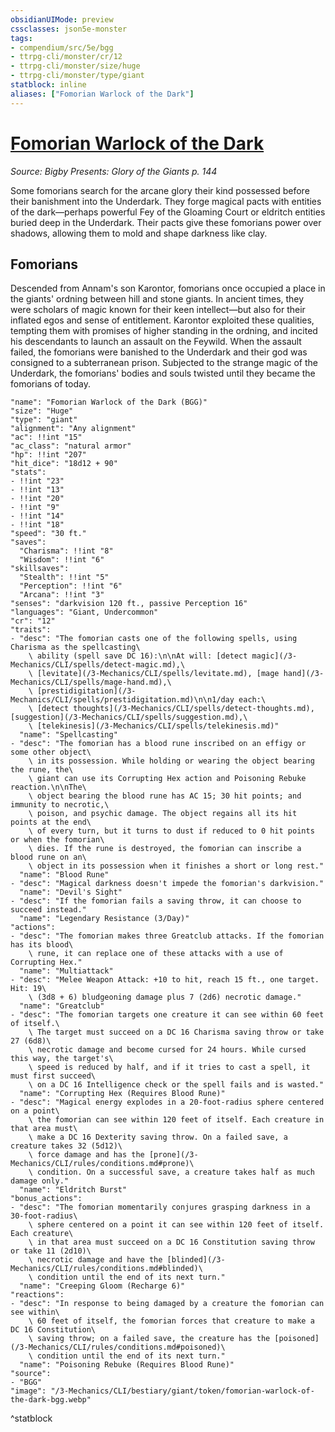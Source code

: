 ```yaml
---
obsidianUIMode: preview
cssclasses: json5e-monster
tags:
- compendium/src/5e/bgg
- ttrpg-cli/monster/cr/12
- ttrpg-cli/monster/size/huge
- ttrpg-cli/monster/type/giant
statblock: inline
aliases: ["Fomorian Warlock of the Dark"]
---
```

# [Fomorian Warlock of the Dark](3-Mechanics\CLI\bestiary\giant/fomorian-warlock-of-the-dark-bgg.md)
*Source: Bigby Presents: Glory of the Giants p. 144*  

Some fomorians search for the arcane glory their kind possessed before their banishment into the Underdark. They forge magical pacts with entities of the dark—perhaps powerful Fey of the Gloaming Court or eldritch entities buried deep in the Underdark. Their pacts give these fomorians power over shadows, allowing them to mold and shape darkness like clay.

## Fomorians

Descended from Annam's son Karontor, fomorians once occupied a place in the giants' ordning between hill and stone giants. In ancient times, they were scholars of magic known for their keen intellect—but also for their inflated egos and sense of entitlement. Karontor exploited these qualities, tempting them with promises of higher standing in the ordning, and incited his descendants to launch an assault on the Feywild. When the assault failed, the fomorians were banished to the Underdark and their god was consigned to a subterranean prison. Subjected to the strange magic of the Underdark, the fomorians' bodies and souls twisted until they became the fomorians of today.

```statblock
"name": "Fomorian Warlock of the Dark (BGG)"
"size": "Huge"
"type": "giant"
"alignment": "Any alignment"
"ac": !!int "15"
"ac_class": "natural armor"
"hp": !!int "207"
"hit_dice": "18d12 + 90"
"stats":
- !!int "23"
- !!int "13"
- !!int "20"
- !!int "9"
- !!int "14"
- !!int "18"
"speed": "30 ft."
"saves":
  "Charisma": !!int "8"
  "Wisdom": !!int "6"
"skillsaves":
  "Stealth": !!int "5"
  "Perception": !!int "6"
  "Arcana": !!int "3"
"senses": "darkvision 120 ft., passive Perception 16"
"languages": "Giant, Undercommon"
"cr": "12"
"traits":
- "desc": "The fomorian casts one of the following spells, using Charisma as the spellcasting\
    \ ability (spell save DC 16):\n\nAt will: [detect magic](/3-Mechanics/CLI/spells/detect-magic.md),\
    \ [levitate](/3-Mechanics/CLI/spells/levitate.md), [mage hand](/3-Mechanics/CLI/spells/mage-hand.md),\
    \ [prestidigitation](/3-Mechanics/CLI/spells/prestidigitation.md)\n\n1/day each:\
    \ [detect thoughts](/3-Mechanics/CLI/spells/detect-thoughts.md), [suggestion](/3-Mechanics/CLI/spells/suggestion.md),\
    \ [telekinesis](/3-Mechanics/CLI/spells/telekinesis.md)"
  "name": "Spellcasting"
- "desc": "The fomorian has a blood rune inscribed on an effigy or some other object\
    \ in its possession. While holding or wearing the object bearing the rune, the\
    \ giant can use its Corrupting Hex action and Poisoning Rebuke reaction.\n\nThe\
    \ object bearing the blood rune has AC 15; 30 hit points; and immunity to necrotic,\
    \ poison, and psychic damage. The object regains all its hit points at the end\
    \ of every turn, but it turns to dust if reduced to 0 hit points or when the fomorian\
    \ dies. If the rune is destroyed, the fomorian can inscribe a blood rune on an\
    \ object in its possession when it finishes a short or long rest."
  "name": "Blood Rune"
- "desc": "Magical darkness doesn't impede the fomorian's darkvision."
  "name": "Devil's Sight"
- "desc": "If the fomorian fails a saving throw, it can choose to succeed instead."
  "name": "Legendary Resistance (3/Day)"
"actions":
- "desc": "The fomorian makes three Greatclub attacks. If the fomorian has its blood\
    \ rune, it can replace one of these attacks with a use of Corrupting Hex."
  "name": "Multiattack"
- "desc": "Melee Weapon Attack: +10 to hit, reach 15 ft., one target. Hit: 19\
    \ (3d8 + 6) bludgeoning damage plus 7 (2d6) necrotic damage."
  "name": "Greatclub"
- "desc": "The fomorian targets one creature it can see within 60 feet of itself.\
    \ The target must succeed on a DC 16 Charisma saving throw or take 27 (6d8)\
    \ necrotic damage and become cursed for 24 hours. While cursed this way, the target's\
    \ speed is reduced by half, and if it tries to cast a spell, it must first succeed\
    \ on a DC 16 Intelligence check or the spell fails and is wasted."
  "name": "Corrupting Hex (Requires Blood Rune)"
- "desc": "Magical energy explodes in a 20-foot-radius sphere centered on a point\
    \ the fomorian can see within 120 feet of itself. Each creature in that area must\
    \ make a DC 16 Dexterity saving throw. On a failed save, a creature takes 32 (5d12)\
    \ force damage and has the [prone](/3-Mechanics/CLI/rules/conditions.md#prone)\
    \ condition. On a successful save, a creature takes half as much damage only."
  "name": "Eldritch Burst"
"bonus_actions":
- "desc": "The fomorian momentarily conjures grasping darkness in a 30-foot-radius\
    \ sphere centered on a point it can see within 120 feet of itself. Each creature\
    \ in that area must succeed on a DC 16 Constitution saving throw or take 11 (2d10)\
    \ necrotic damage and have the [blinded](/3-Mechanics/CLI/rules/conditions.md#blinded)\
    \ condition until the end of its next turn."
  "name": "Creeping Gloom (Recharge 6)"
"reactions":
- "desc": "In response to being damaged by a creature the fomorian can see within\
    \ 60 feet of itself, the fomorian forces that creature to make a DC 16 Constitution\
    \ saving throw; on a failed save, the creature has the [poisoned](/3-Mechanics/CLI/rules/conditions.md#poisoned)\
    \ condition until the end of its next turn."
  "name": "Poisoning Rebuke (Requires Blood Rune)"
"source":
- "BGG"
"image": "/3-Mechanics/CLI/bestiary/giant/token/fomorian-warlock-of-the-dark-bgg.webp"
```
^statblock
